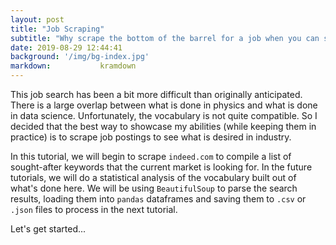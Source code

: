 ```yaml
---
layout: post
title: "Job Scraping"
subtitle: "Why scrape the bottom of the barrel for a job when you can scrape the web for one!"
date: 2019-08-29 12:44:41
background: '/img/bg-index.jpg'
markdown:           kramdown
---
```


This job search has been a bit more difficult than originally anticipated. There is a large overlap between what is done in physics and what is done in data science. Unfortunately,
the vocabulary is not quite compatible. So I decided that the best way to showcase my abilities (while keeping them in practice) 
is to scrape job postings to see what is desired in industry. 

In this tutorial, we will begin to scrape `indeed.com` to compile a list of sought-after keywords that the current market is looking for. In the future tutorials, we will do a statistical
analysis of the vocabulary built out of what's done here. We will be using `BeautifulSoup` to parse the search results, loading them into `pandas` dataframes and saving them to `.csv` or `.json` files to process in the next tutorial.

Let's get started...
